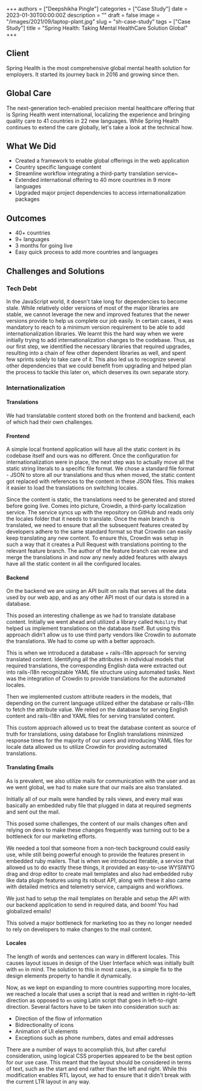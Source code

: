 +++
authors = ["Deepshikha Pingle"]
categories = ["Case Study"]
date = 2023-01-30T00:00:00Z
description = ""
draft = false
image = "/images/2021/09/laptop-plant.jpg"
slug = "sh-case-study"
tags = ["Case Study"]
title = "Spring Health: Taking Mental HealthCare Solution Global"
+++

## Client

Spring Health is the most comprehensive global mental health solution for employers. It started its journey back in 2016 and growing since then.

## Global Care

The next-generation tech-enabled precision mental healthcare offering that is Spring Health went international, localizing the experience and bringing quality care to 41 countries in 22 new languages. While Spring Health continues to extend the care globally, let's take a look at the technical how.

## What We Did

- Created a framework to enable global offerings in the web application
- Country specific language content
- Streamline workflow integrating a third-party translation service~
- Extended international offering to 40 more countries in 9 more languages
- Upgraded major project dependencies to access internationalization packages

## Outcomes

- 40+ countries
- 9+ languages
- 3 months for going live
- Easy quick process to add more countries and languages

## Challenges and Solutions

### Tech Debt

In the JavaScript world, it doesn't take long for dependencies to become stale. While relatively older versions of most of the major libraries are stable, we cannot leverage the new and improved features that the newer versions provide to help us complete our job easily. In certain cases, it was mandatory to reach to a minimum version requirement to be able to add internationalization libraries.  We learnt this the hard way when we were initially trying to add internationalization changes to the codebase. Thus, as our first step, we identified the necessary libraries that required upgrades, resulting into a chain of few other dependent libraries as well, and spent few sprints solely to take care of it. This also led us to recognize several other dependencies that we could benefit from upgrading and helped plan the process to tackle this later on, which deserves its own separate story.

### Internationalization

#### Translations

We had translatable content stored both on the frontend and backend, each of which had their own challenges.

#### Frontend

A simple local frontend application will have all the static content in its codebase itself and ours was no different. Once the configuration for internationalization were in place, the next step was to actually move all the static string literals to a specific file format. We chose a standard file format - JSON to store all our translations and thus when moved, the static content got replaced with references to the content in these JSON files. This makes it easier to load the translations on switching locales.

Since the content is static, the translations need to be generated and stored before going live. Comes into picture, Crowdin, a third-party localization service. The service syncs up with the repository on GitHub and reads only the locales folder that it needs to translate. Once the main branch is translated, we need to ensure that all the subsequent features created by developers adhere to the same standard format so that Crowdin can easily keep translating any new content. To ensure this, Crowdin was setup in such a way that it creates a Pull Request with translations pointing to the relevant feature branch. The author of the feature branch can review and merge the translations in and now any newly added features with always have all the static content in all the configured locales.

#### Backend

On the backend we are using an API built on rails that serves all the data used by our web app, and as any other API most of our data is stored in a database.

This posed an interesting challenge as we had to translate database content. Initially we went ahead and utilized a library called `Mobility` that helped us implement translations on the database itself. But using this approach didn’t allow us to use third party vendors like Crowdin to automate the translations. We had to come up with a better approach.

This is when we introduced a database + rails-i18n approach for serving translated content. Identifying all the attributes in individual models that required translations, the corresponding English data were extracted out into rails-i18n recognizable YAML file structure using automated tasks. Next was the integration of Crowdin to provide translations for the automated locales.

Then we implemented custom attribute readers in the models, that depending on the current language utilized either the database or rails-i18n to fetch the attribute value. We relied on the database for serving English content and rails-i18n and YAML files for serving translated content.

This custom approach allowed us to treat the database content as source of truth for translations, using database for English translations minimized response times for the majority of our users and introducing YAML files for locale data allowed us to utilize Crowdin for providing automated translations.

#### Translating Emails

As is prevalent, we also utilize mails for communication with the user and as we went global, we had to make sure that our mails are also translated.

Initially all of our mails were handled by rails views, and every mail was basically an embedded ruby file that plugged in data at required segments and sent out the mail.

This posed some challenges, the content of our mails changes often and relying on devs to make these changes frequently was turning out to be a bottleneck for our marketing efforts.

We needed a tool that someone from a non-tech background could easily use, while still being powerful enough to provide the features present in embedded ruby mailers. That is when we introduced Iterable, a service that allowed us to do exactly these things, it provided an easy-to-use WYSIWYG drag and drop editor to create mail templates and also had embedded ruby like data plugin features using its robust API, along with these it also came with detailed metrics and telemetry service, campaigns and workflows.

We just had to setup the mail templates on Iterable and setup the API with our backend application to send in required data, and boom! You had globalized emails!

This solved a major bottleneck for marketing too as they no longer needed to rely on developers to make changes to the mail content.

#### Locales

The length of words and sentences can wary in different locales. This causes layout issues in design of the User Interface which was initially built with `en` in mind. The solution to this in most cases, is a simple fix to the design elements property to handle it dynamically.

Now, as we kept on expanding to more countries supporting more locales, we reached a locale that uses a script that is read and written in right-to-left direction as opposed to `en` using Latin script that goes in left-to-right direction. Several factors have to be taken into consideration such as:

- Direction of the flow of information
- Bidirectionality of icons
- Animation of UI elements
- Exceptions such as phone numbers, dates and email addresses

There are a number of ways to accomplish this, but after careful consideration, using logical CSS properties appeared to be the best option for our use case.  This meant that the layout should be considered in terms of text, such as the start and end rather than the left and right. While this modification enables RTL layout, we had to ensure that it didn't break with the current LTR layout in any way.
